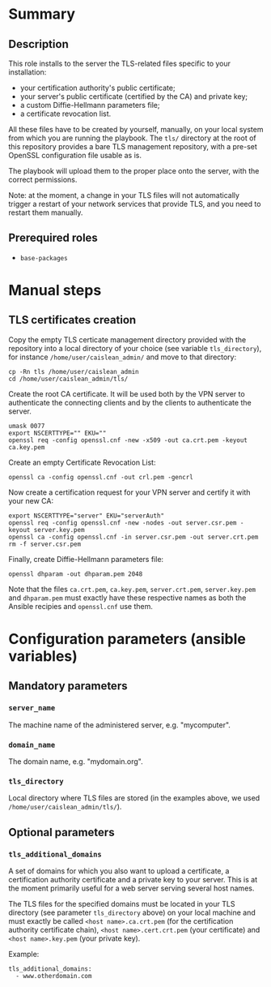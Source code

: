 # Summary

## Description

This role installs to the server the TLS-related files specific to your
installation:

- your certification authority's public certificate;
- your server's public certificate (certified by the CA) and private key;
- a custom Diffie-Hellmann parameters file;
- a certificate revocation list.

All these files have to be created by yourself, manually, on your local system
from which you are running the playbook. The `tls/` directory at the root of
this repository provides a bare TLS management repository, with a pre-set
OpenSSL configuration file usable as is.

The playbook will upload them to the proper place onto the server, with the
correct permissions.

Note: at the moment, a change in your TLS files will not automatically trigger a
restart of your network services that provide TLS, and you need to restart them
manually.

## Prerequired roles

- `base-packages`

# Manual steps

## TLS certificates creation

Copy the empty TLS certicate management directory provided with the repository
into a local directory of your choice (see variable `tls_directory`), for
instance `/home/user/caislean_admin/` and move to that directory:

    cp -Rn tls /home/user/caislean_admin
    cd /home/user/caislean_admin/tls/

Create the root CA certificate. It will be used both by the VPN server to
authenticate the connecting clients and  by the clients to authenticate
the server.

    umask 0077
    export NSCERTTYPE="" EKU=""
    openssl req -config openssl.cnf -new -x509 -out ca.crt.pem -keyout ca.key.pem

Create an empty Certificate Revocation List:

    openssl ca -config openssl.cnf -out crl.pem -gencrl

Now create a certification request for your VPN server and certify it with your
new CA:

    export NSCERTTYPE="server" EKU="serverAuth"
    openssl req -config openssl.cnf -new -nodes -out server.csr.pem -keyout server.key.pem
    openssl ca -config openssl.cnf -in server.csr.pem -out server.crt.pem
    rm -f server.csr.pem

Finally, create Diffie-Hellmann parameters file:

    openssl dhparam -out dhparam.pem 2048

Note that the files `ca.crt.pem`, `ca.key.pem`, `server.crt.pem`,
`server.key.pem` and `dhparam.pem` must exactly have these respective names as
both the Ansible recipies and `openssl.cnf` use them.

# Configuration parameters (ansible variables)

## Mandatory parameters

### `server_name`

The machine name of the administered server, e.g. "mycomputer".

### `domain_name`

The domain name, e.g. "mydomain.org".

### `tls_directory`

Local directory where TLS files are stored (in the examples above, we used
`/home/user/caislean_admin/tls/`).

## Optional parameters

### `tls_additional_domains`

A set of domains for which you also want to upload a certificate, a
certification authority certificate and a private key to your server. This is at
the moment primarily useful for a web server serving several host names.

The TLS files for the specified domains must be located in your TLS directory
(see parameter `tls_directory` above) on your local machine and must exactly be
called `<host name>.ca.crt.pem` (for the certification authority certificate
chain), `<host name>.cert.crt.pem` (your certificate) and `<host name>.key.pem`
(your private key).

Example:

    tls_additional_domains:
      - www.otherdomain.com
